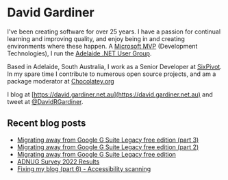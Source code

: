 # David Gardiner

I've been creating software for over 25 years. I have a passion for continual learning and improving quality, and enjoy being in and creating environments where these happen. A [Microsoft MVP](https://mvp.microsoft.com/en-us/PublicProfile/5001655) (Development Technologies), I run the [Adelaide .NET User Group](https://www.adnug.net).

Based in Adelaide, South Australia, I work as a Senior Developer at [SixPivot](https://www.sixpivot.com.au). In my spare time I contribute to numerous open source projects, and am a package moderator at [Chocolatey.org](https://chocolatey.org)

I blog at [https://david.gardiner.net.au](https://david.gardiner.net.au) and tweet at [@DavidRGardiner](https://twitter.com/DavidRGardiner).

## Recent blog posts

<!--START_SECTION:posts-->
* [Migrating away from Google G Suite Legacy free edition (part 3)](https:&#x2F;&#x2F;david.gardiner.net.au&#x2F;2022&#x2F;05&#x2F;leaving-g-suite-legacy-part3.html)
* [Migrating away from Google G Suite Legacy free edition (part 2)](https:&#x2F;&#x2F;david.gardiner.net.au&#x2F;2022&#x2F;05&#x2F;leaving-g-suite-legacy-partt2.html)
* [Migrating away from Google G Suite Legacy free edition](https:&#x2F;&#x2F;david.gardiner.net.au&#x2F;2022&#x2F;05&#x2F;leaving-g-suite-legacy.html)
* [ADNUG Survey 2022 Results](https:&#x2F;&#x2F;david.gardiner.net.au&#x2F;2022&#x2F;05&#x2F;adnug-survey.html)
* [Fixing my blog (part 6) - Accessibility scanning](https:&#x2F;&#x2F;david.gardiner.net.au&#x2F;2022&#x2F;04&#x2F;blog-fix-part6.html)
<!--END_SECTION:posts-->
